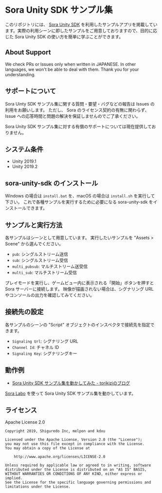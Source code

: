 # Sora Unity SDK サンプル集

このリポジトリには、 [Sora Unity SDK](https://github.com/shiguredo/sora-unity-sdk) を利用したサンプルアプリを掲載しています。実際の利用シーンに即したサンプルをご用意しておりますので、目的に応じた Sora Unity SDK の使い方を簡単に学ぶことができます。

## About Support

We check PRs or Issues only when written in JAPANESE.
In other languages, we won't be able to deal with them. Thank you for your understanding.

## サポートについて

Sora Uinty SDK サンプル集に関する質問・要望・バグなどの報告は Issues の利用をお願いします。
ただし、 Sora のライセンス契約の有無に関わらず、 Issue への応答時間と問題の解決を保証しませんのでご了承ください。

Sora Unity SDK サンプル集に対する有償のサポートについては現在提供しておりません。

## システム条件

- Unity 2019.1
- Unity 2019.2

## sora-unity-sdk のインストール

Windows の場合は `install.bat` を、macOS の場合は `install.sh` を実行して下さい。
これで各種サンプルを実行するために必要になる sora-unity-sdk をインストールできます。

## サンプルと実行方法

各サンプルはシーンとして用意しています。
実行したいサンプルを "Assets > Scene" から選んでください。

- `pub`: シングルストリーム送信
- `sub`: シングルストリーム受信
- `multi_pubsub`: マルチストリーム送受信
- `multi_sub`: マルチストリーム受信

プレイモードを実行し、ゲームビュー内に表示される「開始」ボタンを押すと Sora サーバーに接続します。
映像が描画されない場合は、シグナリング URL やコンソールの出力を確認してみてください。

## 接続先の設定

各サンプルのシーンの "Script" オブジェクトのインスペクタで接続先を指定できます。

- `Signaling Url`: シグナリング URL
- `Channel Id`: チャネル ID
- `Signaling Key`: シグナリングキー

## 動作例

- [Sora Unity SDK サンプル集を動かしてみた - torikiziのブログ](https://torikizi.hatenablog.jp/entry/2019/12/03/101411)

[Sora Labo](https://sora-labo.shiguredo.jp/) を使って Sora Unity SDK サンプル集を動かしています。

## ライセンス

Apache License 2.0

```
Copyright 2019, Shiguredo Inc, melpon and kdxu

Licensed under the Apache License, Version 2.0 (the "License");
you may not use this file except in compliance with the License.
You may obtain a copy of the License at

    http://www.apache.org/licenses/LICENSE-2.0

Unless required by applicable law or agreed to in writing, software
distributed under the License is distributed on an "AS IS" BASIS,
WITHOUT WARRANTIES OR CONDITIONS OF ANY KIND, either express or implied.
See the License for the specific language governing permissions and
limitations under the License.
```

